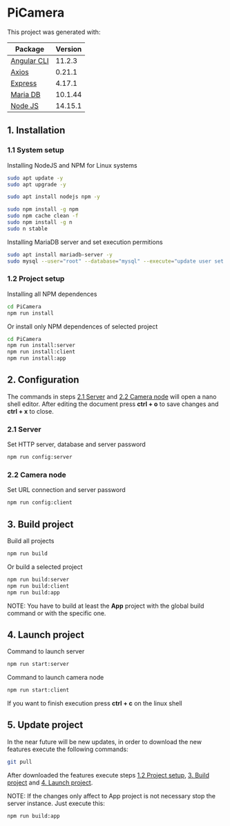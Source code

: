 # **PiCamera**

This project was generated with:

Package                                 | Version
----------------------------------------|--------
[Angular CLI](https://cli.angular.io)   | 11.2.3
[Axios](https://github.com/axios/axios) | 0.21.1
[Express](https://expressjs.com)        | 4.17.1
[Maria DB](https://mariadb.org)         | 10.1.44
[Node JS](https://nodejs.org)           | 14.15.1

## 1. Installation

### 1.1 System setup
Installing NodeJS and NPM for Linux systems

```bash
sudo apt update -y
sudo apt upgrade -y

sudo apt install nodejs npm -y

sudo npm install -g npm
sudo npm cache clean -f
sudo npm install -g n
sudo n stable
```

Installing MariaDB server and set execution permitions

```bash
sudo apt install mariadb-server -y
sudo mysql --user="root" --database="mysql" --execute="update user set plugin='' where User='root'; flush privileges;"
```

### 1.2 Project setup

Installing all NPM dependences
```bash
cd PiCamera
npm run install
```

Or install only NPM dependences of selected project
```bash
cd PiCamera
npm run install:server
npm run install:client
npm run install:app
```

## 2. Configuration

The commands in steps [2.1 Server](#2.1-Server) and [2.2 Camera node](#2.2-Camera-node) will open a nano shell editor. After editing the document press **ctrl + o** to save changes and **ctrl + x** to close.

### 2.1 Server

Set HTTP server, database and server password
```bash
npm run config:server
```
### 2.2 Camera node

Set URL connection and server password
```bash
npm run config:client
```

## 3. Build project

Build all projects
```bash
npm run build
```

Or build a selected project
```bash
npm run build:server
npm run build:client
npm run build:app
```

NOTE: You have to build at least the **App** project with the global build command or with the specific one.

## 4. Launch project

Command to launch server
```bash
npm run start:server
```

Command to launch camera node
```bash
npm run start:client
```

If you want to finish execution press **ctrl + c** on the linux shell

## 5. Update project
In the near future will be new updates, in order to download the new features execute the following commands:

```bash
git pull
```
After downloaded the features execute steps [1.2 Project setup](#1.2-Project-setup), [3. Build project](#3.-Build-project) and [4. Launch project](#4.-Launch-project).

NOTE: If the changes only affect to App project is not necessary stop the server instance. Just execute this:

```bash
npm run build:app
```
